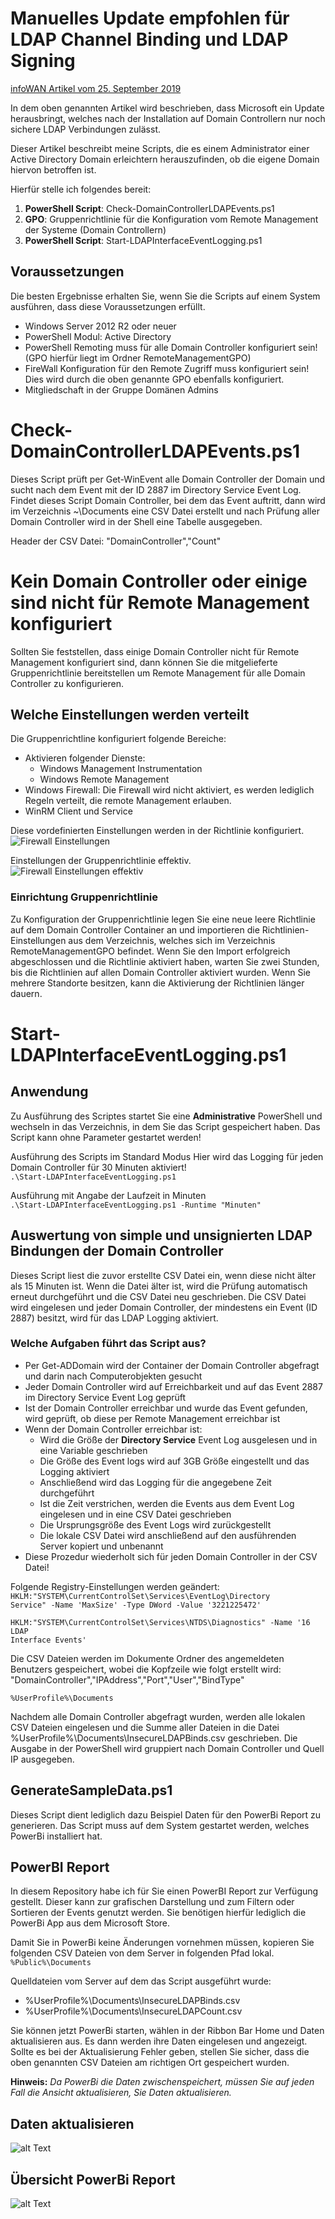 # Manuelles Update empfohlen für LDAP Channel Binding und LDAP Signing
[infoWAN Artikel vom 25. September 2019](https://infowan.de/windows-update-fuer-ldap/ "infoWAN Artikel vom 25. September 2019")

In dem oben genannten Artikel wird beschrieben, dass Microsoft ein Update herausbringt, welches nach der Installation auf Domain Controllern nur noch sichere LDAP Verbindungen zulässt.

Dieser Artikel beschreibt meine Scripts, die es einem Administrator einer Active Directory Domain erleichtern herauszufinden, ob die eigene Domain hiervon betroffen ist.

Hierfür stelle ich folgendes bereit:

1. **PowerShell Script**: Check-DomainControllerLDAPEvents.ps1
2. **GPO**: Gruppenrichtlinie für die Konfiguration vom Remote Management der Systeme (Domain Controllern)
3. **PowerShell Script**: Start-LDAPInterfaceEventLogging.ps1

## Voraussetzungen
Die besten Ergebnisse erhalten Sie, wenn Sie die Scripts auf einem System ausführen, dass diese Voraussetzungen erfüllt.
- Windows Server 2012 R2 oder neuer
- PowerShell Modul: Active Directory
- PowerShell Remoting muss für alle Domain Controller konfiguriert sein! (GPO hierfür liegt im Ordner RemoteManagementGPO)
- FireWall Konfiguration für den Remote Zugriff muss konfiguriert sein! Dies wird durch die oben genannte GPO ebenfalls konfiguriert.
- Mitgliedschaft in der Gruppe Domänen Admins

# Check-DomainControllerLDAPEvents.ps1
Dieses Script prüft per Get-WinEvent alle Domain Controller der Domain und sucht nach dem Event mit der ID 2887 im Directory Service Event Log. Findet dieses Script Domain Controller, bei dem das Event auftritt, dann wird im Verzeichnis ~\Documents eine CSV Datei erstellt und nach Prüfung aller Domain Controller wird in der Shell eine Tabelle ausgegeben.

Header der CSV Datei:
"DomainController","Count"

# Kein Domain Controller oder einige sind nicht für Remote Management konfiguriert
Sollten Sie feststellen, dass einige Domain Controller nicht für Remote Management konfiguriert sind, dann können Sie die mitgelieferte Gruppenrichtlinie bereitstellen um Remote Management für alle Domain Controller zu konfigurieren.

## Welche Einstellungen werden verteilt
Die Gruppenrichtline konfiguriert folgende Bereiche:
- Aktivieren folgender Dienste:
    - Windows Management Instrumentation
    - Windows Remote Management
- Windows Firewall: Die Firewall wird nicht aktiviert, es werden lediglich Regeln verteilt, die remote Management erlauben.
- WinRM Client und Service

Diese vordefinierten Einstellungen werden in der Richtlinie konfiguriert.<br />
![Firewall Einstellungen](../img/FWitems1.png "Firewall Einstellungen")

Einstellungen der Gruppenrichtlinie effektiv.<br />
![Firewall Einstellungen effektiv](../img/FWitems2.png "Firewall Einstellungen effektiv")


### Einrichtung Gruppenrichtlinie
Zu Konfiguration der Gruppenrichtlinie legen Sie eine neue leere Richtlinie auf dem Domain Controller Container an und importieren die Richtlinien-Einstellungen aus dem Verzeichnis, welches sich im Verzeichnis RemoteManagementGPO befindet. Wenn Sie den Import erfolgreich abgeschlossen und die Richtlinie aktiviert haben, warten Sie zwei Stunden, bis die Richtlinien auf allen Domain Controller aktiviert wurden. Wenn Sie mehrere Standorte besitzen, kann die Aktivierung der Richtlinien länger dauern.

# Start-LDAPInterfaceEventLogging.ps1
## Anwendung
Zu Ausführung des Scriptes startet Sie eine **Administrative** PowerShell und wechseln in das Verzeichnis, in dem Sie das Script gespeichert haben.
Das Script kann ohne Parameter gestartet werden!


Ausführung des Scripts im Standard Modus
Hier wird das Logging für jeden Domain Controller für 30 Minuten aktiviert!
<code> .\Start-LDAPInterfaceEventLogging.ps1</code>

Ausführung mit Angabe der Laufzeit in Minuten
<code> .\Start-LDAPInterfaceEventLogging.ps1 -Runtime "Minuten"</code>

## Auswertung von simple und unsignierten LDAP Bindungen der Domain Controller
Dieses Script liest die zuvor erstellte CSV Datei ein, wenn diese nicht älter als 15 Minuten ist. Wenn die Datei älter ist, wird die Prüfung automatisch erneut durchgeführt und die CSV Datei neu geschrieben. Die CSV Datei wird eingelesen und jeder Domain Controller, der mindestens ein Event (ID 2887) besitzt, wird für das LDAP Logging aktiviert.

### Welche Aufgaben führt das Script aus?
- Per Get-ADDomain wird der Container der Domain Controller abgefragt und darin nach Computerobjekten gesucht
- Jeder Domain Controller wird auf Erreichbarkeit und auf das Event 2887 im Directory Service Event Log geprüft
- Ist der Domain Controller erreichbar und wurde das Event gefunden, wird geprüft, ob diese per Remote Management erreichbar ist
- Wenn der Domain Controller erreichbar ist:
  - Wird die Größe der **Directory Service** Event Log ausgelesen und in eine Variable geschrieben
  - Die Größe des Event logs wird auf 3GB Größe eingestellt und das Logging aktiviert
  - Anschließend wird das Logging für die angegebene Zeit durchgeführt
  - Ist die Zeit verstrichen, werden die Events aus dem Event Log eingelesen und in eine CSV Datei geschrieben
  - Die Ursprungsgröße des Event Logs wird zurückgestellt
  - Die lokale CSV Datei wird anschließend auf den ausführenden Server kopiert und unbenannt
- Diese Prozedur wiederholt sich für jeden Domain Controller in der CSV Datei!


Folgende Registry-Einstellungen werden geändert:<br />
<code>HKLM:"SYSTEM\CurrentControlSet\Services\EventLog\Directory Service" -Name 'MaxSize' -Type DWord -Value '3221225472'<br />
HKLM:"SYSTEM\CurrentControlSet\Services\NTDS\Diagnostics" -Name '16 LDAP Interface Events'</code>

Die CSV Dateien werden im Dokumente Ordner des angemeldeten Benutzers gespeichert, wobei die Kopfzeile wie folgt erstellt wird: "DomainController","IPAddress","Port","User","BindType"

<code>%UserProfile%\Documents</code>

Nachdem alle Domain Controller abgefragt wurden, werden alle lokalen CSV Dateien eingelesen und die Summe aller Dateien in die Datei %UserProfile%\Documents\InsecureLDAPBinds.csv geschrieben. Die Ausgabe in der PowerShell wird gruppiert nach Domain Controller und Quell IP ausgegeben.

## GenerateSampleData.ps1
Dieses Script dient lediglich dazu Beispiel Daten für den PowerBi Report zu generieren. Das Script muss auf dem System gestartet werden, welches PowerBi installiert hat.

## PowerBI Report
In diesem Repository habe ich für Sie einen PowerBI Report zur Verfügung gestellt. Dieser kann zur grafischen Darstellung und zum Filtern oder Sortieren der Events genutzt werden. Sie benötigen hierfür lediglich die PowerBi App aus dem Microsoft Store.

Damit Sie in PowerBi keine Änderungen vornehmen müssen, kopieren Sie folgenden CSV Dateien von dem Server in folgenden Pfad lokal.<br />
<code>%Public%\Documents</code>

Quelldateien vom Server auf dem das Script ausgeführt wurde:
- %UserProfile%\Documents\InsecureLDAPBinds.csv
- %UserProfile%\Documents\InsecureLDAPCount.csv

Sie können jetzt PowerBi starten, wählen in der Ribbon Bar Home und Daten aktualisieren aus. Es dann werden ihre Daten eingelesen und angezeigt. Sollte es bei der Aktualisierung Fehler geben, stellen Sie sicher, dass die oben genannten CSV Dateien am richtigen Ort gespeichert wurden.

**Hinweis:** *Da PowerBi die Daten zwischenspeichert, müssen Sie auf jeden Fall die Ansicht aktualisieren, Sie Daten aktualisieren.*

## Daten aktualisieren
![alt Text](../img/DesktopDataRenew.png "PowerBi Report aktualisieren")

## Übersicht PowerBi Report
![alt Text](../img/DesktopOverview.png "PowerBi Report")


